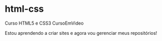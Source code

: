 # html-css
 Curso HTML5 e CSS3 CursoEmVideo

Estou aprendendo a criar sites e agora vou gerenciar meus repositórios!